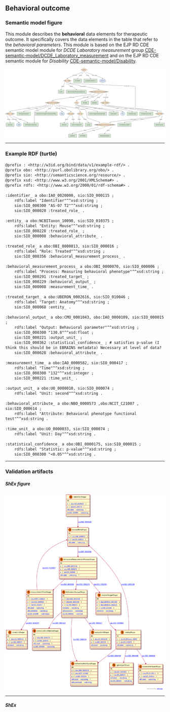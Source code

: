 ## Behavioral outcome

### Semantic model figure
This module describes the __behavioral__ data elements for therapeutic outcome. It specifically covers the data elements in the table that refer to the _behavioral parameters_. This module is based on the EJP RD CDE semantic model module for _DCDE Laboratory measurement_ group [CDE-semantic-model/DCDE_Laboratory_measurement](https://github.com/ejp-rd-vp/CDE-semantic-model/blob/develop/docs/DCDE_lab_measurement.md) and on the EJP RD CDE semantic module for _Disability_ [CDE-semantic-model/Disability](https://github.com/ejp-rd-vp/CDE-semantic-model/blob/develop/docs/8.Disability.md).
<p align="center">
    <a href="../images/rdf/behavioral_outcome.png" target="_blank">
        <img src="../images/rdf/behavioral_outcome.png">
    </a>
</p>

***

### Example RDF (turtle)
```ttl
@prefix : <http://w3id.org/bind/data/v1/example-rdf/> .
@prefix obo: <http://purl.obolibrary.org/obo/> .
@prefix sio: <http://semanticscience.org/resource/> .
@prefix xsd: <http://www.w3.org/2001/XMLSchema#> .
@prefix rdfs: <http://www.w3.org/2000/01/rdf-schema#> .

:identifier_ a obo:IAO_0020000, sio:SIO_000115 ;
    rdfs:label "Identifier"^^xsd:string ;
    sio:SIO_000300 "AS-07 T2"^^xsd:string ;
    sio:SIO_000020 :treated_role_ .

:entity_ a obo:NCBITaxon_10090, sio:SIO_010375 ;
    rdfs:label "Entity: Mouse"^^xsd:string ;
    sio:SIO_000228 :treated_role_ ;
    sio:SIO_000008 :behavioral_attribute_ .

:treated_role_ a obo:OBI_0000813, sio:SIO_000016 ;
    rdfs:label "Role: Treated"^^xsd:string ;
    sio:SIO_000356 :behavioral_measurement_process_ .

:behavioral_measurement_process_ a obo:OBI_0000070, sio:SIO_000006 ;
    rdfs:label "Process: Measuring behavioral phenotype"^^xsd:string ;
    sio:SIO_000291 :treated_target_ ;
    sio:SIO_000229 :behavioral_output_ ;
    sio:SIO_000008 :measurement_time_ .

:treated_target_ a obo:UBERON_0002616, sio:SIO_010046 ;
    rdfs:label "Target: Anatomy"^^xsd:string ;
    sio:SIO_000068 :entity_ .

:behavioral_output_ a obo:CMO_0001043, obo:IAO_0000109, sio:SIO_000015 ;
    rdfs:label "Output: Behavioral parameter"^^xsd:string ;
    sio:SIO_000300 "130.8"^^xsd:float ;
    sio:SIO_000221 :output_unit_ ;
    sio:SIO_000362 :statistical_confidence_ ; # satisfies p-value (I think this should be in EBRAINS metadata) Necessary at level of data?
    sio:SIO_000628 :behavioral_attribute_ .

:measurement_time_ a obo:IAO_0000582, sio:SIO_000417 ;
    rdfs:label "Time"^^xsd:string ;
    sio:SIO_000300 "132"^^xsd:integer ;
    sio:SIO_000221 :time_unit_ .

:output_unit_ a obo:UO_0000010, sio:SIO_000074 ;
    rdfs:label "Unit: second"^^xsd:string .

:behavioral_attribute_ a obo:NBO_0000573 ,obo:NCIT_C21007 , sio:SIO_000614 ;
    rdfs:label "Attribute: Behavioral phenotype functional test"^^xsd:string .

:time_unit_ a obo:UO_0000033, sio:SIO_000074 ;
    rdfs:label "Unit: Day"^^xsd:string .

:statistical_confidence_ a obo:OBI_0000175, sio:SIO_000015 ;
    rdfs:label "Statistic: p-value"^^xsd:string ;
    sio:SIO_000300 "<0.05"^^xsd:string .
```

***
### Validation artifacts
##### ShEx figure
<p align="center">
    <a href="../images/shex/behavioral_outcome.svg" target="_blank">
        <img src="../images/shex/behavioral_outcome.svg">
    </a>
</p>

***
##### ShEx
``` ShEx

```
